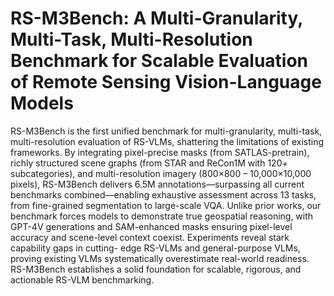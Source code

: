 # RS-M3Bench: A Multi-Granularity, Multi-Task, Multi-Resolution Benchmark for Scalable Evaluation of Remote Sensing Vision-Language Models
RS-M3Bench is the first unified benchmark for multi-granularity, multi-task, multi-resolution evaluation of RS-VLMs, shattering the limitations of existing frameworks. By integrating pixel-precise masks (from SATLAS-pretrain), richly structured scene graphs (from STAR and ReCon1M with 120+ subcategories), and multi-resolution imagery (800×800 – 10,000×10,000 pixels), RS-M3Bench delivers 6.5M annotations—surpassing all current benchmarks combined—enabling exhaustive assessment across 13 tasks, from fine-grained segmentation to large-scale VQA. Unlike prior works, our benchmark forces models to demonstrate true geospatial reasoning, with GPT-4V generations and SAM-enhanced masks ensuring pixel-level accuracy and scene-level context coexist. Experiments reveal stark capability gaps in cutting- edge RS-VLMs and general-purpose VLMs, proving existing VLMs systematically overestimate real-world readiness. RS-M3Bench establishes a solid foundation for scalable, rigorous, and actionable RS-VLM benchmarking.
# 
